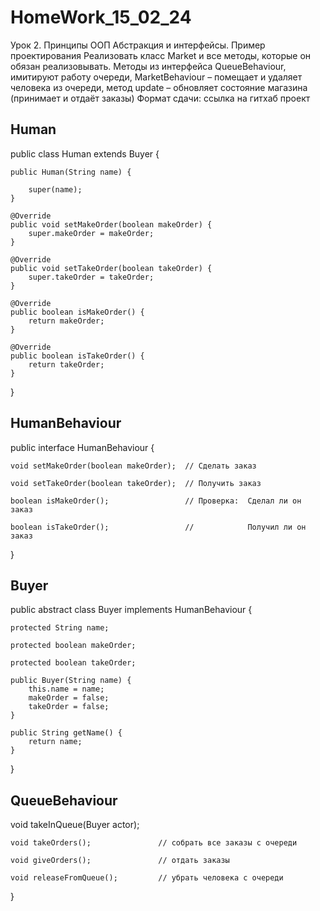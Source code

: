 # HomeWork_15_02_24

Урок 2. Принципы ООП Абстракция и интерфейсы. Пример проектирования
Реализовать класс Market и все методы, которые он обязан реализовывать.
Методы из интерфейса QueueBehaviour, имитируют работу очереди, MarketBehaviour – помещает и удаляет человека из очереди, метод update – обновляет состояние магазина (принимает и отдаёт заказы)
Формат сдачи: ссылка на гитхаб проект


## Human

 public class Human extends Buyer {
 
    public Human(String name) {
    
        super(name);
    }
    
    @Override
    public void setMakeOrder(boolean makeOrder) {
        super.makeOrder = makeOrder;
    }

    @Override
    public void setTakeOrder(boolean takeOrder) {
        super.takeOrder = takeOrder;
    }

    @Override
    public boolean isMakeOrder() {
        return makeOrder;
    }

    @Override
    public boolean isTakeOrder() {
        return takeOrder;
    }
}

## HumanBehaviour

public interface HumanBehaviour {

    void setMakeOrder(boolean makeOrder);  // Сделать заказ

    void setTakeOrder(boolean takeOrder);  // Получить заказ

    boolean isMakeOrder();                 // Проверка:  Сделал ли он заказ

    boolean isTakeOrder();                 //            Получил ли он заказ

}


## Buyer

public abstract class Buyer implements HumanBehaviour {

    protected String name;
    
    protected boolean makeOrder;
    
    protected boolean takeOrder;

    public Buyer(String name) {
        this.name = name;
        makeOrder = false;
        takeOrder = false;
    }

    public String getName() {
        return name;
    }
}


  ## QueueBehaviour

  void takeInQueue(Buyer actor);    

    void takeOrders();               // собрать все заказы с очереди

    void giveOrders();               // отдать заказы

    void releaseFromQueue();         // убрать человека с очереди
}


